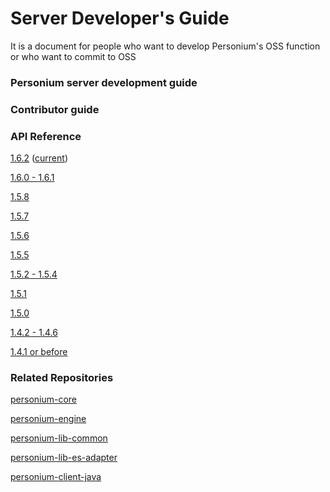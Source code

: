 # Server Developer's Guide  

It is a document for people who want to develop Personium's OSS function or who want to commit to OSS  

### Personium server development guide  

### Contributor guide  

### API Reference  
[1.6.2](../apiref/1.6.2/000_Rest_API_Reference.md) ([current](../apiref/current/000_Rest_API_Reference.md))

[1.6.0 - 1.6.1](../apiref/1.6.0/000_Rest_API_Reference.md)

[1.5.8](../apiref/1.5.8/000_Rest_API_Reference.md)

[1.5.7](../apiref/1.5.7/000_Rest_API_Reference.md)

[1.5.6](../apiref/1.5.6/000_Rest_API_Reference.md)

[1.5.5](../apiref/1.5.5/000_Rest_API_Reference.md)

[1.5.2 - 1.5.4](../apiref/1.5.2/000_Rest_API_Reference.md)

[1.5.1](../apiref/1.5.1/000_Rest_API_Reference.md)

[1.5.0](../apiref/1.5.0/000_Rest_API_Reference.md)

[1.4.2 - 1.4.6](../apiref/1.4.6/000_Rest_API_Reference.md)

[1.4.1 or before](http://personium.io/docs/api/1.3.25/English/English.htm#docs/WelcometoPCSDocumentation.htm)

### Related Repositories
[personium-core](https://github.com/personium/personium-core)

[personium-engine](https://github.com/personium/personium-engine)

[personium-lib-common](https://github.com/personium/personium-lib-common)

[personium-lib-es-adapter](https://github.com/personium/personium-lib-es-adapter)

[personium-client-java](https://github.com/personium/personium-client-java)
